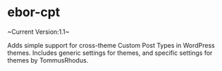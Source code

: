 ebor-cpt
========

~Current Version:1.1~

Adds simple support for cross-theme Custom Post Types in WordPress themes. Includes generic settings for themes, and specific settings for themes by TommusRhodus.